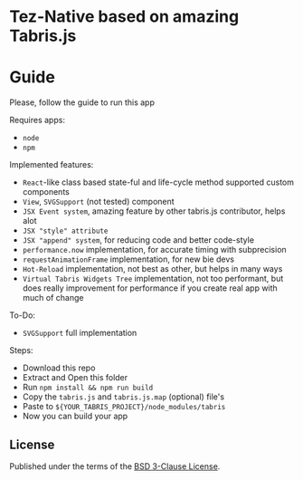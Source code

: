 # Tez-Native based on amazing Tabris.js

# Guide
Please, follow the guide to run this app

Requires apps:
* `node`
* `npm`

Implemented features:
* `React`-like class based state-ful and life-cycle method supported custom components
* `View`, `SVGSupport` (not tested) component
* `JSX Event system`, amazing feature by other tabris.js contributor, helps alot
* `JSX "style" attribute`
* `JSX "append" system`, for reducing code and better code-style
* `performance.now` implementation, for accurate timing with subprecision
* `requestAnimationFrame` implementation, for new bie devs
* `Hot-Reload` implementation, not best as other, but helps in many ways
* `Virtual Tabris Widgets Tree` implementation, not too performant, but does really improvement for performance if you create real app with much of change

To-Do:
* `SVGSupport` full implementation


Steps:
* Download this repo
* Extract and Open this folder
* Run `npm install && npm run build`
* Copy the `tabris.js` and `tabris.js.map` (optional) file's
* Paste to `${YOUR_TABRIS_PROJECT}/node_modules/tabris`
* Now you can build your app

## License

Published under the terms of the [BSD 3-Clause License](LICENSE).
